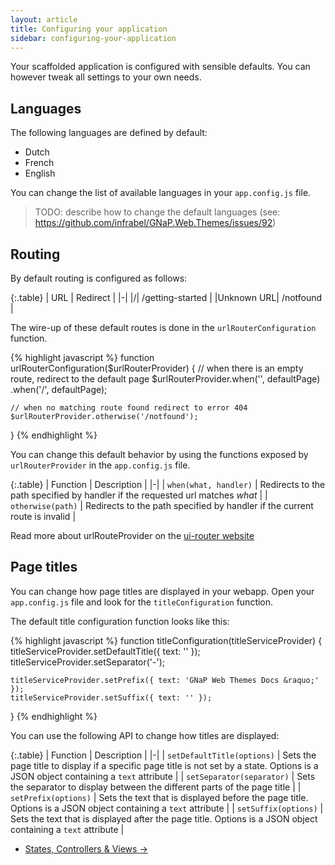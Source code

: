 ```yaml
---
layout: article
title: Configuring your application
sidebar: configuring-your-application
---
```


Your scaffolded application is configured with sensible defaults. You can however tweak all settings to your own needs.

## Languages

The following languages are defined by default:

* Dutch
* French
* English

You can change the list of available languages in your `app.config.js` file.

> TODO: describe how to change the default languages (see: https://github.com/infrabel/GNaP.Web.Themes/issues/92)

## Routing

By default routing is configured as follows: 

{:.table}
| URL | Redirect |
|-|
|/| /getting-started |
|Unknown URL| /notfound |

The wire-up of these default routes is done in the `urlRouterConfiguration` function.

{% highlight javascript %}
function urlRouterConfiguration($urlRouterProvider) {
    // when there is an empty route, redirect to the default page
    $urlRouterProvider.when('', defaultPage)
                      .when('/', defaultPage);

    // when no matching route found redirect to error 404
    $urlRouterProvider.otherwise('/notfound');
}
{% endhighlight %}

You can change this default behavior by using the functions exposed by `urlRouterProvider` in the `app.config.js` file.

{:.table}
| Function | Description |
|-|
| `when(what, handler)` | Redirects to the path specified by handler if the requested url matches *what* |
| `otherwise(path)` | Redirects to the path specified by handler if the current route is invalid |

Read more about urlRouteProvider on the [ui-router website](https://github.com/angular-ui/ui-router/wiki/URL-Routing#urlrouterprovider)

## Page titles

You can change how page titles are displayed in your webapp. Open your `app.config.js` file and look for the `titleConfiguration` function.

The default title configuration function looks like this:

{% highlight javascript %}
function titleConfiguration(titleServiceProvider) {
    titleServiceProvider.setDefaultTitle({ text: '' });
    titleServiceProvider.setSeparator('-');

    titleServiceProvider.setPrefix({ text: 'GNaP Web Themes Docs &raquo;' });
    titleServiceProvider.setSuffix({ text: '' });
}
{% endhighlight %}

You can use the following API to change how titles are displayed:

{:.table}
| Function | Description |
|-|
| `setDefaultTitle(options)` | Sets the page title to display if a specific page title is not set by a state. Options is a JSON object containing a `text` attribute |
| `setSeparator(separator)` | Sets the separator to display between the different parts of the page title |
| `setPrefix(options)` | Sets the text that is displayed before the page title. Options is a JSON object containing a `text` attribute |
| `setSuffix(options)` | Sets the text that is displayed after the page title. Options is a JSON object containing a `text` attribute |

<nav>
  <ul class="pager">
    <li class="next"><a href="/states-controllers-views">States, Controllers &amp; Views <span aria-hidden="true">&rarr;</span></a></li>
  </ul>
</nav>
